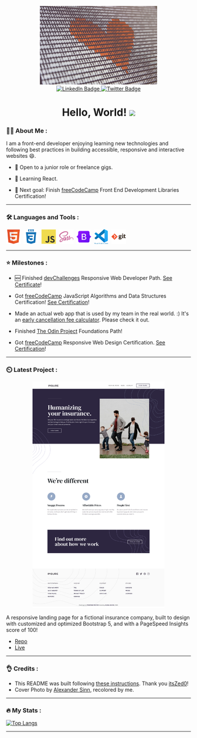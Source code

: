 <div id="header" align="center">
    <img src="assets/images/main.png" width="320" />
    <div id="badges">
        <a href="https://www.linkedin.com/in/jelena-jovicic/">
            <img src="https://img.shields.io/badge/LinkedIn-blue?style=for-the-badge&logo=linkedin&logoColor=white"
                alt="LinkedIn Badge" />
        </a>
        <a href="https://twitter.com/jelena_jo_">
            <img src="https://img.shields.io/badge/Twitter-blue?style=for-the-badge&logo=twitter&logoColor=white"
                alt="Twitter Badge" />
        </a>
    </div>
    <h1>
        Hello, World!
        <img src="https://media.giphy.com/media/hvRJCLFzcasrR4ia7z/giphy.gif" width="30px" />
    </h1>
</div>

### :woman_technologist: About Me :

I am a front-end developer enjoying learning new technologies and following best practices in building accessible, responsive and interactive websites 😄. 

- 💼 Open to a junior role or freelance gigs.

- :book: Learning React.

- 🚀 Next goal: Finish [freeCodeCamp](https://www.freecodecamp.org/) Front End Development Libraries Certification!

---

### :hammer_and_wrench: Languages and Tools :

<div>
  <img src="https://github.com/devicons/devicon/blob/master/icons/html5/html5-original.svg" title="HTML5" alt="HTML" width="40" height="40"/>&nbsp;
  <img src="https://github.com/devicons/devicon/blob/master/icons/css3/css3-plain-wordmark.svg"  title="CSS3" alt="CSS" width="40" height="40"/>&nbsp;
  <img src="https://github.com/devicons/devicon/blob/master/icons/javascript/javascript-original.svg" title="JavaScript" alt="JavaScript" width="40" height="40"/>&nbsp;
  <img src="https://github.com/devicons/devicon/blob/master/icons/sass/sass-original.svg" title="Sass" alt="Sass" width="40" height="40"/>&nbsp;
  <img src="https://github.com/devicons/devicon/blob/master/icons/bootstrap/bootstrap-original.svg" title="Bootstrap" alt="Bootstrap" width="40" height="40"/>&nbsp;
  <img src="https://github.com/devicons/devicon/blob/master/icons/vscode/vscode-original-wordmark.svg" title="Code" alt="Visual Studio Code" width="40" height="40"/>&nbsp;
  <img src="https://github.com/devicons/devicon/blob/master/icons/git/git-original-wordmark.svg" title="Git" alt="Git" width="40" height="40"/>
</div>

--- 

### ⭐ Milestones :

- 🆕 Finished [devChallenges](https://devchallenges.io/) Responsive Web Developer Path. [See Certificate](https://devchallenges.io/certificates/GuC8XEGdmgKKTSHPfuoQ)!

- Got [freeCodeCamp](https://www.freecodecamp.org/) JavaScript Algorithms and Data Structures Certification! [See Certification](https://www.freecodecamp.org/certification/je-jo/javascript-algorithms-and-data-structures)!

- Made an actual web app that is used by my team in the real world. :) It's an [early cancellation fee calculator](https://github.com/je-jo/early-cancellation-fee-calculator). Please check it out.

- Finished [The Odin Project](https://www.theodinproject.com/) Foundations Path!

- Got [freeCodeCamp](https://www.freecodecamp.org/) Responsive Web Design Certification. [See Certification](https://www.freecodecamp.org/certification/je-jo/responsive-web-design)!

--- 

### ⏲️ Latest Project :


<p align="center">
  <img src="assets/images/insure-landing-page.png" width="360"/>
</p>

A responsive landing page for a fictional insurance company, built to design with customized and optimized Bootstrap 5, and with a PageSpeed Insights score of 100!

- [Repo](https://github.com/je-jo/insure-landing-page)
- [Live](https://je-jo.github.io/insure-landing-page/)

---

### 👌 Credits :

- This README was built following [these instructions](https://www.sitepoint.com/github-profile-readme/). Thank you [itsZed0](https://github.com/itsZed0)!
- Cover Photo by [Alexander Sinn](https://unsplash.com/photos/KgLtFCgfC28?utm_source=unsplash&utm_medium=referral&utm_content=creditShareLink), recolored by me.

---

### :fire: My Stats :

[![Top Langs](https://github-readme-stats.vercel.app/api/top-langs/?username=je-jo&layout=compact&theme=onedark)](https://github.com/anuraghazra/github-readme-stats)

---

<img src="https://komarev.com/ghpvc/?username=je-jo&style=flat-square&color=blue" alt=""/>

